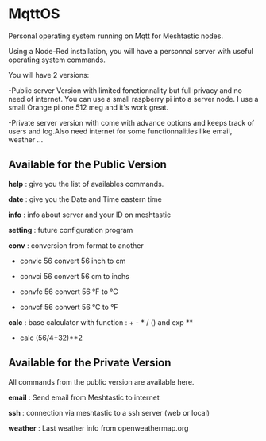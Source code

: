 # MqttOS
Personal operating system running on Mqtt for Meshtastic nodes.

Using a Node-Red installation, you will have a personnal server with useful operating system commands.

You will have 2 versions:

-Public server Version with limited fonctionnality but full privacy and no need of internet. 
       You can use a small raspberry pi into a server node. I use a small Orange pi one 512 meg and it's work great.
       
-Private server version with come with advance options and keeps track of users and log.Also need internet for some functionnalities like email, weather ...

## Available for the Public Version

  **help** : give you the list of availables commands.
  
  **date** : give you the Date and Time eastern time
  
  **info** : info about server and your ID on meshtastic
  
  **setting** : future configuration program
  
  **conv** : conversion from format to another
  
  - convic 56  convert 56 inch to cm
  
  - convci 56  convert 56 cm to inchs
  
  - convfc 56  convert 56 °F to °C
  
  - convcf 56  convert 56 °C to °F
  
  **calc** : base calculator with function : + -  * / () and exp **
  
  - calc  (56/4+32)**2

## Available for the Private Version

  All commands from the public version are available here.

  **email** : Send email from Meshtastic to internet

  **ssh**  :  connection via meshtastic to a ssh server (web or local)

  **weather** :  Last weather info from openweathermap.org
  
